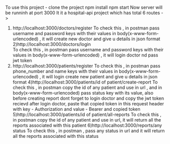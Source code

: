 To use this project -
clone the project 
npm install
npm start
Now server will be runninh at port 3000
It it a hospital-api project which has total 6 routes ->
1) http://localhost:3000/doctors/register
     To check this , in postman pass username and password keys with their values in body(x-www-form-urlencoded) , it will create new doctor and  give u details in json format
2)http://localhost:3000/doctors/login  
   To check this , in postman pass username and password keys with their values in body(x-www-form-urlencoded) , it will login doctor nd pass jwt token
3) http://localhost:3000/patients/register
     To check this , in postman pass phone_number and name keys with their values in body(x-www-form-urlencoded) , it will login create new patient and give u details in json format
4)http://localhost:3000/patients/id of patient/create-report
   To check this , in postman copy the id of any patient and use in url , and in body(x-www-form-urlencoded) pass status key with its value, also before creating report dont forget to login doctor and copy the jwt token recievd after login doctor,
   paste that copied token in this request header with key - Authorization and value - Bearer and copied token
5)http://localhost:3000/patients/id of patient/all-reports
    To check this , in postman copy the id of any patient and use in url, it will return all the reports associated with this patient 
6)http://localhost:3000/reports/any status
    To check this , in postman , pass any status in url and it will return all the reports associated with this status

